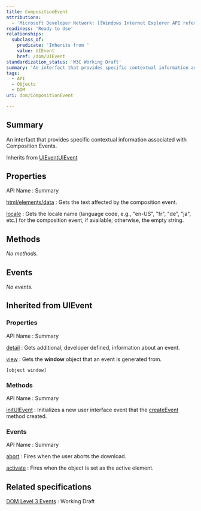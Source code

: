 ```yaml
---
title: CompositionEvent
attributions:
  - 'Microsoft Developer Network: [[Windows Internet Explorer API reference](http://msdn.microsoft.com/en-us/library/ie/hh828809%28v=vs.85%29.aspx) Article]'
readiness: 'Ready to Use'
relationships:
  subclass_of:
    predicate: 'Inherits from '
    value: UIEvent
    href: /dom/UIEvent
standardization_status: 'W3C Working Draft'
summary: 'An interfact that provides specific contextual information associated with Composition Events.'
tags:
  - API
  - Objects
  - DOM
uri: dom/CompositionEvent

---
```

## Summary

An interfact that provides specific contextual information associated with Composition Events.

Inherits from [UIEvent](/dom/UIEvent)[UIEvent](/dom/UIEvent)

## Properties

API Name
:   Summary

[html/elements/data](/dom/CompositionEvent/data)
:   Gets the text affected by the composition event.

[locale](/dom/CompositionEvent/locale)
:   Gets the locale name (language code, e.g., "en-US", "fr", "de", "ja", etc.) for the composition event, if available; otherwise, the empty string.

## Methods

*No methods.*

## Events

*No events.*

## Inherited from UIEvent

### Properties

API Name
:   Summary

[detail](/dom/UIEvent/detail)
:   Gets additional, developer defined, information about an event.

[view](/dom/UIEvent/view)
:   Gets the **window** object that an event is generated from.

    [object window]

### Methods

API Name
:   Summary

[initUIEvent](/dom/UIEvent/initUIEvent)
:   Initializes a new user interface event that the [createEvent](/dom/Document/createEvent) method created.

### Events

API Name
:   Summary

[abort](/dom/UIEvent/abort)
:   Fires when the user aborts the download.

[activate](/dom/UIEvent/activate)
:   Fires when the object is set as the active element.

## Related specifications

[DOM Level 3 Events](http://www.w3.org/TR/DOM-Level-3-Events/)
:   Working Draft
